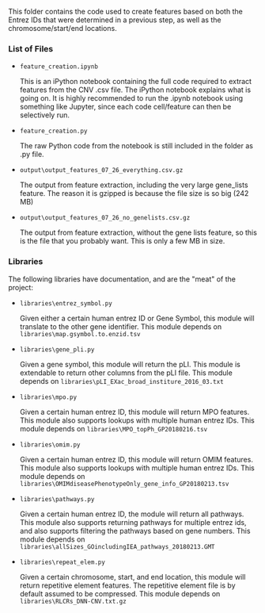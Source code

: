 This folder contains the code used to create features based on both the Entrez IDs that were determined in a previous step, as well as the chromosome/start/end locations.

### List of Files
* `feature_creation.ipynb`

    This is an iPython notebook containing the full code required to extract features from the CNV .csv file. The iPython notebook explains what is going on. It is highly recommended to run the .ipynb notebook using something like Jupyter, since each code cell/feature can then be selectively run.

* `feature_creation.py`

    The raw Python code from the notebook is still included in the folder as .py file.

* `output\output_features_07_26_everything.csv.gz`

    The output from feature extraction, including the very large gene_lists feature. The reason it is gzipped is because the file size is so big (242 MB)

* `output\output_features_07_26_no_genelists.csv.gz`

    The output from feature extraction, without the gene lists feature, so this is the file that you probably want. This is only a few MB in size.

### Libraries
The following libraries have documentation, and are the "meat" of the project:

* `libraries\entrez_symbol.py`

    Given either a certain human entrez ID or Gene Symbol, this module will translate to the other gene identifier. This module depends on `libraries\map.gsymbol.to.enzid.tsv`

* `libraries\gene_pli.py`

    Given a gene symbol, this module will return the pLI. This module is extendable to return other columns from the pLI file. This module depends on `libraries\pLI_EXac_broad_institure_2016_03.txt`

* `libraries\mpo.py`

    Given a certain human entrez ID, this module will return MPO features. This module also supports lookups with multiple human entrez IDs. This module depends on `libraries\MPO_topPh_GP20180216.tsv`

* `libraries\omim.py`

    Given a certain human entrez ID, this module will return OMIM features. This module also supports lookups with multiple human entrez IDs. This module depends on `libraries\OMIMdiseasePhenotypeOnly_gene_info_GP20180213.tsv`

* `libraries\pathways.py`

    Given a certain human entrez ID, the module will return all pathways. This module also supports returning pathways for multiple entrez ids, and also supports filtering the pathways based on gene numbers. This module depends on `libraries\allSizes_GOincludingIEA_pathways_20180213.GMT`

* `libraries\repeat_elem.py`

    Given a certain chromosome, start, and end location, this module will return repetitive element features. The repetitive element file is by default assumed to be compressed. This module depends on `libraries\RLCRs_DNN-CNV.txt.gz`
